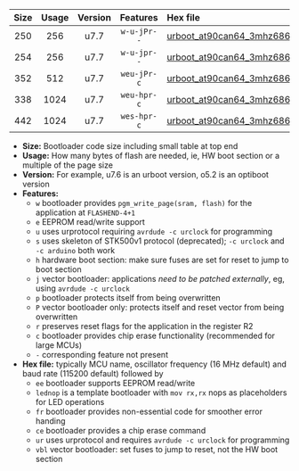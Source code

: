 |Size|Usage|Version|Features|Hex file|
|:-:|:-:|:-:|:-:|:--|
|250|256|u7.7|`w-u-jPr--`|[urboot_at90can64_3mhz6864_19200bps_lednop_ur_vbl.hex](https://raw.githubusercontent.com/stefanrueger/urboot.hex/main/mcus/at90can64/fcpu_3mhz6864/19200_bps/urboot_at90can64_3mhz6864_19200bps_lednop_ur_vbl.hex)|
|254|256|u7.7|`w-u-jpr--`|[urboot_at90can64_3mhz6864_19200bps_lednop_fr_ur_vbl.hex](https://raw.githubusercontent.com/stefanrueger/urboot.hex/main/mcus/at90can64/fcpu_3mhz6864/19200_bps/urboot_at90can64_3mhz6864_19200bps_lednop_fr_ur_vbl.hex)|
|352|512|u7.7|`weu-jPr-c`|[urboot_at90can64_3mhz6864_19200bps_ee_lednop_fr_ce_ur_vbl.hex](https://raw.githubusercontent.com/stefanrueger/urboot.hex/main/mcus/at90can64/fcpu_3mhz6864/19200_bps/urboot_at90can64_3mhz6864_19200bps_ee_lednop_fr_ce_ur_vbl.hex)|
|338|1024|u7.7|`weu-hpr-c`|[urboot_at90can64_3mhz6864_19200bps_ee_lednop_fr_ce_ur.hex](https://raw.githubusercontent.com/stefanrueger/urboot.hex/main/mcus/at90can64/fcpu_3mhz6864/19200_bps/urboot_at90can64_3mhz6864_19200bps_ee_lednop_fr_ce_ur.hex)|
|442|1024|u7.7|`wes-hpr-c`|[urboot_at90can64_3mhz6864_19200bps_ee_lednop_fr_ce.hex](https://raw.githubusercontent.com/stefanrueger/urboot.hex/main/mcus/at90can64/fcpu_3mhz6864/19200_bps/urboot_at90can64_3mhz6864_19200bps_ee_lednop_fr_ce.hex)|

- **Size:** Bootloader code size including small table at top end
- **Usage:** How many bytes of flash are needed, ie, HW boot section or a multiple of the page size
- **Version:** For example, u7.6 is an urboot version, o5.2 is an optiboot version
- **Features:**
  + `w` bootloader provides `pgm_write_page(sram, flash)` for the application at `FLASHEND-4+1`
  + `e` EEPROM read/write support
  + `u` uses urprotocol requiring `avrdude -c urclock` for programming
  + `s` uses skeleton of STK500v1 protocol (deprecated); `-c urclock` and `-c arduino` both work
  + `h` hardware boot section: make sure fuses are set for reset to jump to boot section
  + `j` vector bootloader: applications *need to be patched externally*, eg, using `avrdude -c urclock`
  + `p` bootloader protects itself from being overwritten
  + `P` vector bootloader only: protects itself and reset vector from being overwritten
  + `r` preserves reset flags for the application in the register R2
  + `c` bootloader provides chip erase functionality (recommended for large MCUs)
  + `-` corresponding feature not present
- **Hex file:** typically MCU name, oscillator frequency (16 MHz default) and baud rate (115200 default) followed by
  + `ee` bootloader supports EEPROM read/write
  + `lednop` is a template bootloader with `mov rx,rx` nops as placeholders for LED operations
  + `fr` bootloader provides non-essential code for smoother error handing
  + `ce` bootloader provides a chip erase command
  + `ur` uses urprotocol and requires `avrdude -c urclock` for programming
  + `vbl` vector bootloader: set fuses to jump to reset, not the HW boot section
